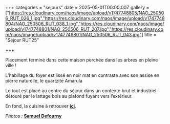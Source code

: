 +++
categories = "sejours"
date = 2025-05-01T00:00:00Z
gallery = ["https://res.cloudinary.com/naos/image/upload/v1747748805/NAO_250506_RUT_026_1.jpg","https://res.cloudinary.com/naos/image/upload/v1747748804/NAO_250506_RUT_038_1.jpg","https://res.cloudinary.com/naos/image/upload/v1747748801/NAO_250506_RUT_207.jpg","https://res.cloudinary.com/naos/image/upload/v1747748801/NAO_250506_RUT_043.jpg"]
title = "Séjour RUT25"

+++

<p>Placement terminé dans cette maison perchée dans les arbres en pleine ville&nbsp;!</p>

L’habillage du foyer est lissé en noir mat en contraste avec son assise en pierre naturelle, le quartzite Amarula

Le tout est placé au centre du séjour dans un contexte brut et industriel détouré par le lattage bois au plafond fuyant vers l’extérieur.

En fond, la cuisine à retrouver [**ici**](/realisations/cuisines/cuisine-rut25/).

_Photos :_ [**Samuel Defourny**](https://www.smdf.be/)